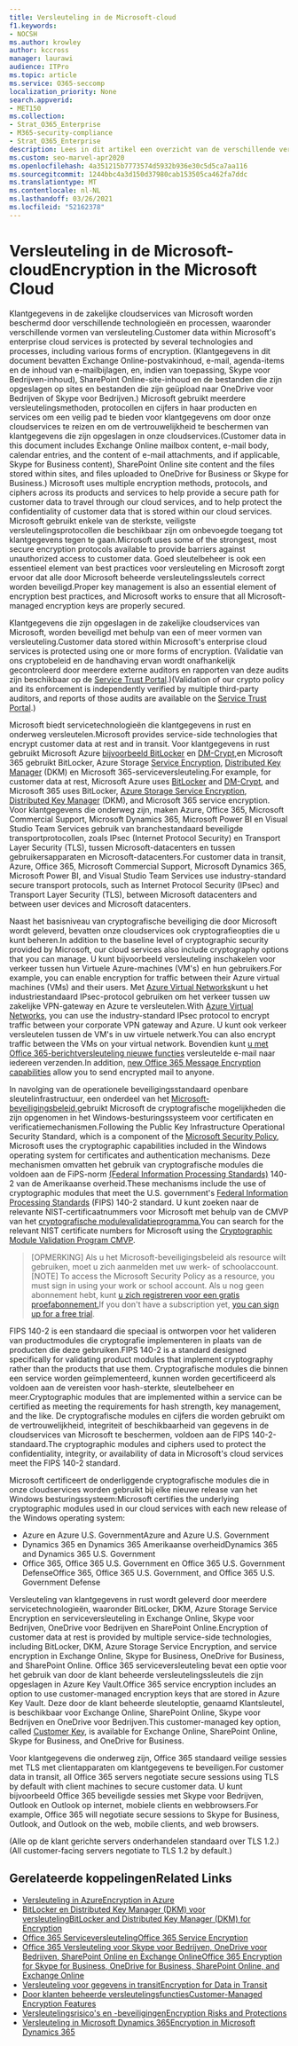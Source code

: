 ```yaml
---
title: Versleuteling in de Microsoft-cloud
f1.keywords:
- NOCSH
ms.author: krowley
author: kccross
manager: laurawi
audience: ITPro
ms.topic: article
ms.service: O365-seccomp
localization_priority: None
search.appverid:
- MET150
ms.collection:
- Strat_O365_Enterprise
- M365-security-compliance
- Strat_O365_Enterprise
description: Lees in dit artikel een overzicht van de verschillende versleutelingsvormen die worden gebruikt om klantgegevens veilig te houden in de Microsoft-cloud.
ms.custom: seo-marvel-apr2020
ms.openlocfilehash: 4a351215b7773574d5932b936e30c5d5ca7aa116
ms.sourcegitcommit: 1244bbc4a3d150d37980cab153505ca462fa7ddc
ms.translationtype: MT
ms.contentlocale: nl-NL
ms.lasthandoff: 03/26/2021
ms.locfileid: "52162378"
---
```

# <a name="encryption-in-the-microsoft-cloud"></a><span data-ttu-id="9384d-103">Versleuteling in de Microsoft-cloud</span><span class="sxs-lookup"><span data-stu-id="9384d-103">Encryption in the Microsoft Cloud</span></span>

<span data-ttu-id="9384d-104">Klantgegevens in de zakelijke cloudservices van Microsoft worden beschermd door verschillende technologieën en processen, waaronder verschillende vormen van versleuteling.</span><span class="sxs-lookup"><span data-stu-id="9384d-104">Customer data within Microsoft's enterprise cloud services is protected by several technologies and processes, including various forms of encryption.</span></span> <span data-ttu-id="9384d-105">(Klantgegevens in dit document bevatten Exchange Online-postvakinhoud, e-mail, agenda-items en de inhoud van e-mailbijlagen, en, indien van toepassing, Skype voor Bedrijven-inhoud), SharePoint Online-site-inhoud en de bestanden die zijn opgeslagen op sites en bestanden die zijn geüpload naar OneDrive voor Bedrijven of Skype voor Bedrijven.) Microsoft gebruikt meerdere versleutelingsmethoden, protocollen en cijfers in haar producten en services om een veilig pad te bieden voor klantgegevens om door onze cloudservices te reizen en om de vertrouwelijkheid te beschermen van klantgegevens die zijn opgeslagen in onze cloudservices.</span><span class="sxs-lookup"><span data-stu-id="9384d-105">(Customer data in this document includes Exchange Online mailbox content, e-mail body, calendar entries, and the content of e-mail attachments, and if applicable, Skype for Business content), SharePoint Online site content and the files stored within sites, and files uploaded to OneDrive for Business or Skype for Business.) Microsoft uses multiple encryption methods, protocols, and ciphers across its products and services to help provide a secure path for customer data to travel through our cloud services, and to help protect the confidentiality of customer data that is stored within our cloud services.</span></span> <span data-ttu-id="9384d-106">Microsoft gebruikt enkele van de sterkste, veiligste versleutelingsprotocollen die beschikbaar zijn om onbevoegde toegang tot klantgegevens tegen te gaan.</span><span class="sxs-lookup"><span data-stu-id="9384d-106">Microsoft uses some of the strongest, most secure encryption protocols available to provide barriers against unauthorized access to customer data.</span></span> <span data-ttu-id="9384d-107">Goed sleutelbeheer is ook een essentieel element van best practices voor versleuteling en Microsoft zorgt ervoor dat alle door Microsoft beheerde versleutelingssleutels correct worden beveiligd.</span><span class="sxs-lookup"><span data-stu-id="9384d-107">Proper key management is also an essential element of encryption best practices, and Microsoft works to ensure that all Microsoft-managed encryption keys are properly secured.</span></span>

<span data-ttu-id="9384d-108">Klantgegevens die zijn opgeslagen in de zakelijke cloudservices van Microsoft, worden beveiligd met behulp van een of meer vormen van versleuteling.</span><span class="sxs-lookup"><span data-stu-id="9384d-108">Customer data stored within Microsoft's enterprise cloud services is protected using one or more forms of encryption.</span></span> <span data-ttu-id="9384d-109">(Validatie van ons cryptobeleid en de handhaving ervan wordt onafhankelijk gecontroleerd door meerdere externe auditors en rapporten van deze audits zijn beschikbaar op de [Service Trust Portal](https://aka.ms/stp).)</span><span class="sxs-lookup"><span data-stu-id="9384d-109">(Validation of our crypto policy and its enforcement is independently verified by multiple third-party auditors, and reports of those audits are available on the [Service Trust Portal](https://aka.ms/stp).)</span></span>

<span data-ttu-id="9384d-110">Microsoft biedt servicetechnologieën die klantgegevens in rust en onderweg versleutelen.</span><span class="sxs-lookup"><span data-stu-id="9384d-110">Microsoft provides service-side technologies that encrypt customer data at rest and in transit.</span></span> <span data-ttu-id="9384d-111">Voor klantgegevens in rust gebruikt Microsoft Azure [bijvoorbeeld BitLocker](/windows/device-security/bitlocker/bitlocker-overview) en [DM-Crypt,](https://en.wikipedia.org/wiki/Dm-crypt)en Microsoft 365 gebruikt BitLocker, Azure Storage [Service Encryption,](/azure/) [Distributed Key Manager](./exchange-online-secures-email-secrets.md) (DKM) en Microsoft 365-serviceversleuteling.</span><span class="sxs-lookup"><span data-stu-id="9384d-111">For example, for customer data at rest, Microsoft Azure uses [BitLocker](/windows/device-security/bitlocker/bitlocker-overview) and [DM-Crypt](https://en.wikipedia.org/wiki/Dm-crypt), and Microsoft 365 uses BitLocker, [Azure Storage Service Encryption](/azure/), [Distributed Key Manager](./exchange-online-secures-email-secrets.md) (DKM), and Microsoft 365 service encryption.</span></span> <span data-ttu-id="9384d-112">Voor klantgegevens die onderweg zijn, maken Azure, Office 365, Microsoft Commercial Support, Microsoft Dynamics 365, Microsoft Power BI en Visual Studio Team Services gebruik van branchestandaard beveiligde transportprotocollen, zoals IPsec (Internet Protocol Security) en Transport Layer Security (TLS), tussen Microsoft-datacenters en tussen gebruikersapparaten en Microsoft-datacenters.</span><span class="sxs-lookup"><span data-stu-id="9384d-112">For customer data in transit, Azure, Office 365, Microsoft Commercial Support, Microsoft Dynamics 365, Microsoft Power BI, and Visual Studio Team Services use industry-standard secure transport protocols, such as Internet Protocol Security (IPsec) and Transport Layer Security (TLS), between Microsoft datacenters and between user devices and Microsoft datacenters.</span></span>

<span data-ttu-id="9384d-113">Naast het basisniveau van cryptografische beveiliging die door Microsoft wordt geleverd, bevatten onze cloudservices ook cryptografieopties die u kunt beheren.</span><span class="sxs-lookup"><span data-stu-id="9384d-113">In addition to the baseline level of cryptographic security provided by Microsoft, our cloud services also include cryptography options that you can manage.</span></span> <span data-ttu-id="9384d-114">U kunt bijvoorbeeld versleuteling inschakelen voor verkeer tussen hun Virtuele Azure-machines (VM's) en hun gebruikers.</span><span class="sxs-lookup"><span data-stu-id="9384d-114">For example, you can enable encryption for traffic between their Azure virtual machines (VMs) and their users.</span></span> <span data-ttu-id="9384d-115">Met [Azure Virtual Networks](https://azure.microsoft.com/services/virtual-network/)kunt u het industriestandaard IPsec-protocol gebruiken om het verkeer tussen uw zakelijke VPN-gateway en Azure te versleutelen.</span><span class="sxs-lookup"><span data-stu-id="9384d-115">With [Azure Virtual Networks](https://azure.microsoft.com/services/virtual-network/), you can use the industry-standard IPsec protocol to encrypt traffic between your corporate VPN gateway and Azure.</span></span> <span data-ttu-id="9384d-116">U kunt ook verkeer versleutelen tussen de VM's in uw virtuele netwerk.</span><span class="sxs-lookup"><span data-stu-id="9384d-116">You can also encrypt traffic between the VMs on your virtual network.</span></span> <span data-ttu-id="9384d-117">Bovendien kunt [u met Office 365-berichtversleuteling nieuwe functies](set-up-new-message-encryption-capabilities.md) versleutelde e-mail naar iedereen verzenden.</span><span class="sxs-lookup"><span data-stu-id="9384d-117">In addition, [new Office 365 Message Encryption capabilities](set-up-new-message-encryption-capabilities.md) allow you to send encrypted mail to anyone.</span></span>

<span data-ttu-id="9384d-118">In navolging van de operationele beveiligingsstandaard openbare sleutelinfrastructuur, een onderdeel van het [Microsoft-beveiligingsbeleid,](https://servicetrust.microsoft.com/ViewPage/TrustDocuments?command=Download&downloadType=Document&downloadId=5868ecc8-50b7-4f91-b43f-640e2b99e86e&docTab=6d000410-c9e9-11e7-9a91-892aae8839ad_FAQ%20and%20White%20Papers)gebruikt Microsoft de cryptografische mogelijkheden die zijn opgenomen in het Windows-besturingssysteem voor certificaten en verificatiemechanismen.</span><span class="sxs-lookup"><span data-stu-id="9384d-118">Following the Public Key Infrastructure Operational Security Standard, which is a component of the [Microsoft Security Policy](https://servicetrust.microsoft.com/ViewPage/TrustDocuments?command=Download&downloadType=Document&downloadId=5868ecc8-50b7-4f91-b43f-640e2b99e86e&docTab=6d000410-c9e9-11e7-9a91-892aae8839ad_FAQ%20and%20White%20Papers), Microsoft uses the cryptographic capabilities included in the Windows operating system for certificates and authentication mechanisms.</span></span> <span data-ttu-id="9384d-119">Deze mechanismen omvatten het gebruik van cryptografische modules die voldoen aan de FiPS-norm [(Federal Information Processing Standards)](https://csrc.nist.gov/publications/PubsFIPS.html) 140-2 van de Amerikaanse overheid.</span><span class="sxs-lookup"><span data-stu-id="9384d-119">These mechanisms include the use of cryptographic modules that meet the U.S. government's [Federal Information Processing Standards](https://csrc.nist.gov/publications/PubsFIPS.html) (FIPS) 140-2 standard.</span></span> <span data-ttu-id="9384d-120">U kunt zoeken naar de relevante NIST-certificaatnummers voor Microsoft met behulp van de CMVP van het [cryptografische modulevalidatieprogramma.](https://csrc.nist.gov/projects/cryptographic-module-validation-program/validated-modules/search)</span><span class="sxs-lookup"><span data-stu-id="9384d-120">You can search for the relevant NIST certificate numbers for Microsoft using the [Cryptographic Module Validation Program CMVP](https://csrc.nist.gov/projects/cryptographic-module-validation-program/validated-modules/search).</span></span>

> <span data-ttu-id="9384d-121">[OPMERKING] Als u het Microsoft-beveiligingsbeleid als resource wilt gebruiken, moet u zich aanmelden met uw werk- of schoolaccount.</span><span class="sxs-lookup"><span data-stu-id="9384d-121">[NOTE] To access the Microsoft Security Policy as a resource, you must sign in using your work or school account.</span></span> <span data-ttu-id="9384d-122">Als u nog geen abonnement hebt, kunt [u zich registreren voor een gratis proefabonnement.](https://servicetrust.microsoft.com/Home/TrialSubscriptions)</span><span class="sxs-lookup"><span data-stu-id="9384d-122">If you don't have a subscription yet, [you can sign up for a free trial](https://servicetrust.microsoft.com/Home/TrialSubscriptions).</span></span>

<span data-ttu-id="9384d-123">FIPS 140-2 is een standaard die speciaal is ontworpen voor het valideren van productmodules die cryptografie implementeren in plaats van de producten die deze gebruiken.</span><span class="sxs-lookup"><span data-stu-id="9384d-123">FIPS 140-2 is a standard designed specifically for validating product modules that implement cryptography rather than the products that use them.</span></span> <span data-ttu-id="9384d-124">Cryptografische modules die binnen een service worden geïmplementeerd, kunnen worden gecertificeerd als voldoen aan de vereisten voor hash-sterkte, sleutelbeheer en meer.</span><span class="sxs-lookup"><span data-stu-id="9384d-124">Cryptographic modules that are implemented within a service can be certified as meeting the requirements for hash strength, key management, and the like.</span></span> <span data-ttu-id="9384d-125">De cryptografische modules en cijfers die worden gebruikt om de vertrouwelijkheid, integriteit of beschikbaarheid van gegevens in de cloudservices van Microsoft te beschermen, voldoen aan de FIPS 140-2-standaard.</span><span class="sxs-lookup"><span data-stu-id="9384d-125">The cryptographic modules and ciphers used to protect the confidentiality, integrity, or availability of data in Microsoft's cloud services meet the FIPS 140-2 standard.</span></span>

<span data-ttu-id="9384d-126">Microsoft certificeert de onderliggende cryptografische modules die in onze cloudservices worden gebruikt bij elke nieuwe release van het Windows besturingssysteem:</span><span class="sxs-lookup"><span data-stu-id="9384d-126">Microsoft certifies the underlying cryptographic modules used in our cloud services with each new release of the Windows operating system:</span></span>

- <span data-ttu-id="9384d-127">Azure en Azure U.S. Government</span><span class="sxs-lookup"><span data-stu-id="9384d-127">Azure and Azure U.S. Government</span></span>
- <span data-ttu-id="9384d-128">Dynamics 365 en Dynamics 365 Amerikaanse overheid</span><span class="sxs-lookup"><span data-stu-id="9384d-128">Dynamics 365 and Dynamics 365 U.S. Government</span></span>
- <span data-ttu-id="9384d-129">Office 365, Office 365 U.S. Government en Office 365 U.S. Government Defense</span><span class="sxs-lookup"><span data-stu-id="9384d-129">Office 365, Office 365 U.S. Government, and Office 365 U.S. Government Defense</span></span>

<span data-ttu-id="9384d-130">Versleuteling van klantgegevens in rust wordt geleverd door meerdere servicetechnologieën, waaronder BitLocker, DKM, Azure Storage Service Encryption en serviceversleuteling in Exchange Online, Skype voor Bedrijven, OneDrive voor Bedrijven en SharePoint Online.</span><span class="sxs-lookup"><span data-stu-id="9384d-130">Encryption of customer data at rest is provided by multiple service-side technologies, including BitLocker, DKM, Azure Storage Service Encryption, and service encryption in Exchange Online, Skype for Business, OneDrive for Business, and SharePoint Online.</span></span> <span data-ttu-id="9384d-131">Office 365 serviceversleuteling bevat een optie voor het gebruik van door de klant beheerde versleutelingssleutels die zijn opgeslagen in Azure Key Vault.</span><span class="sxs-lookup"><span data-stu-id="9384d-131">Office 365 service encryption includes an option to use customer-managed encryption keys that are stored in Azure Key Vault.</span></span> <span data-ttu-id="9384d-132">Deze door de klant [](./customer-key-overview.md)beheerde sleuteloptie, genaamd Klantsleutel, is beschikbaar voor Exchange Online, SharePoint Online, Skype voor Bedrijven en OneDrive voor Bedrijven.</span><span class="sxs-lookup"><span data-stu-id="9384d-132">This customer-managed key option, called [Customer Key](./customer-key-overview.md), is available for Exchange Online, SharePoint Online, Skype for Business, and OneDrive for Business.</span></span>

<span data-ttu-id="9384d-133">Voor klantgegevens die onderweg zijn, Office 365 standaard veilige sessies met TLS met clientapparaten om klantgegevens te beveiligen.</span><span class="sxs-lookup"><span data-stu-id="9384d-133">For customer data in transit, all Office 365 servers negotiate secure sessions using TLS by default with client machines to secure customer data.</span></span> <span data-ttu-id="9384d-134">U kunt bijvoorbeeld Office 365 beveiligde sessies met Skype voor Bedrijven, Outlook en Outlook op internet, mobiele clients en webbrowsers.</span><span class="sxs-lookup"><span data-stu-id="9384d-134">For example, Office 365 will negotiate secure sessions to Skype for Business, Outlook, and Outlook on the web, mobile clients, and web browsers.</span></span>

<span data-ttu-id="9384d-135">(Alle op de klant gerichte servers onderhandelen standaard over TLS 1.2.)</span><span class="sxs-lookup"><span data-stu-id="9384d-135">(All customer-facing servers negotiate to TLS 1.2 by default.)</span></span>

## <a name="related-links"></a><span data-ttu-id="9384d-136">Gerelateerde koppelingen</span><span class="sxs-lookup"><span data-stu-id="9384d-136">Related Links</span></span>

- [<span data-ttu-id="9384d-137">Versleuteling in Azure</span><span class="sxs-lookup"><span data-stu-id="9384d-137">Encryption in Azure</span></span>](office-365-azure-encryption.md)
- [<span data-ttu-id="9384d-138">BitLocker en Distributed Key Manager (DKM) voor versleuteling</span><span class="sxs-lookup"><span data-stu-id="9384d-138">BitLocker and Distributed Key Manager (DKM) for Encryption</span></span>](office-365-bitlocker-and-distributed-key-manager-for-encryption.md)
- [<span data-ttu-id="9384d-139">Office 365 Serviceversleuteling</span><span class="sxs-lookup"><span data-stu-id="9384d-139">Office 365 Service Encryption</span></span>](office-365-service-encryption.md)
- [<span data-ttu-id="9384d-140">Office 365 Versleuteling voor Skype voor Bedrijven, OneDrive voor Bedrijven, SharePoint Online en Exchange Online</span><span class="sxs-lookup"><span data-stu-id="9384d-140">Office 365 Encryption for Skype for Business, OneDrive for Business, SharePoint Online, and Exchange Online</span></span>](https://docs.microsoft.com/compliance/assurance/assurance-encryption-for-microsoft-365-services) 
- [<span data-ttu-id="9384d-141">Versleuteling voor gegevens in transit</span><span class="sxs-lookup"><span data-stu-id="9384d-141">Encryption for Data in Transit</span></span>](/compliance/assurance/assurance-encryption-in-transit)
- [<span data-ttu-id="9384d-142">Door klanten beheerde versleutelingsfuncties</span><span class="sxs-lookup"><span data-stu-id="9384d-142">Customer-Managed Encryption Features</span></span>](office-365-customer-managed-encryption-features.md)
- [<span data-ttu-id="9384d-143">Versleutelingsrisico's en -beveiligingen</span><span class="sxs-lookup"><span data-stu-id="9384d-143">Encryption Risks and Protections</span></span>](office-365-encryption-risks-and-protections.md)
- [<span data-ttu-id="9384d-144">Versleuteling in Microsoft Dynamics 365</span><span class="sxs-lookup"><span data-stu-id="9384d-144">Encryption in Microsoft Dynamics 365</span></span>](office-365-encryption-in-microsoft-dynamics-365.md)